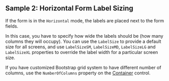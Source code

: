## Sample 2: Horizontal Form Label Sizing

If the form is in the `Horizontal` mode, the labels are placed next to the form fields. 

In this case, you have to specify how wide the labels should be (how many columns they will occupy). You can use the `LabelSize` to provide a default size for all screens, and use `LabelSizeSM`, `LabelSizeMD`, `LabelSizeLG` and `LabelSizeXL` properties to override the label width for a particular screen size.

If you have customized Bootstrap grid system to have different number of columns, use the `NumberOfColumns` property on the [Container](~/controls/bootstrap/Container) control.
